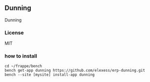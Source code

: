 ## Dunning

Dunning

### License

MIT

### how to install

```
cd ~/frappe/bench
bench get-app dunning https://github.com/elexess/erp-dunning.git
bench --site [mysite] install-app dunning
```
